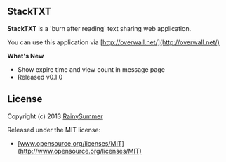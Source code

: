 ## StackTXT

**StackTXT** is a 'burn after reading' text sharing web application.    

You can use this application via [http://overwall.net/](http://overwall.net/)

**What's New**  

+ Show expire time and view count in message page    
+ Released v0.1.0     

## License

Copyright (c) 2013 [RainySummer](https://twitter.com/RainySummer)

Released under the MIT license:

* [www.opensource.org/licenses/MIT](http://www.opensource.org/licenses/MIT)